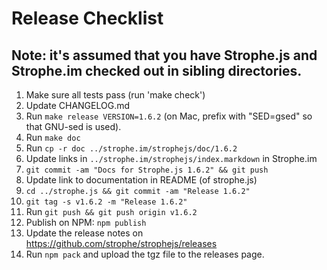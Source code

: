 # Release Checklist

## Note: it's assumed that you have Strophe.js and Strophe.im checked out in sibling directories.

1. Make sure all tests pass (run 'make check')
2. Update CHANGELOG.md
3. Run `make release VERSION=1.6.2` (on Mac, prefix with "SED=gsed" so that GNU-sed is used).
4. Run `make doc`
5. Run `cp -r doc ../strophe.im/strophejs/doc/1.6.2`
5. Update links in `../strophe.im/strophejs/index.markdown` in Strophe.im
6. `git commit -am "Docs for Strophe.js 1.6.2" && git push`
7. Update link to documentation in README (of strophe.js)
8. `cd ../strophe.js && git commit -am "Release 1.6.2"`
9. `git tag -s v1.6.2 -m "Release 1.6.2"`
10. Run `git push && git push origin v1.6.2`
11. Publish on NPM: `npm publish`
12. Update the release notes on https://github.com/strophe/strophejs/releases
13. Run `npm pack` and upload the tgz file to the releases page.
